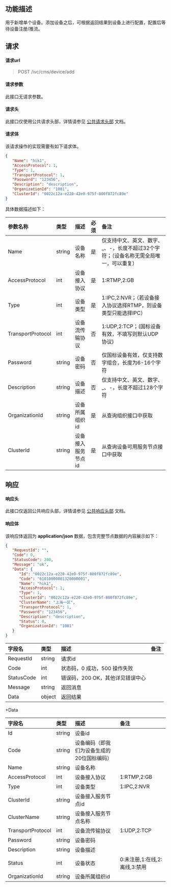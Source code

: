 ## 功能描述

用于新增单个设备。添加设备之后，可根据返回结果到设备上进行配置，配置后等待设备注册/推流。

## 请求

#### 请求url

> POST /ivc/cms/device/add

#### 请求参数

此接口无请求参数。

#### 请求头

此接口仅使用公共请求头部，详情请参见 [公共请求头部](https://cloud.tencent.com/document/product/1344/50451) 文档。

#### 请求体

该请求操作的实现需要有如下请求体。

```json
{
   "Name": "hik1",
   "AccessProtocol": 1,
   "Type": 1,
   "TransportProtocol": 1,
   "Password": "123456",
   "Description": "description",
   "OrganizationId": "1001",
   "ClusterId": "0022c12a-e220-42e0-975f-800f872fc89e"
}
```

具体数据描述如下：

| 参数名称          | 类型   | 描述               | 必须 | 备注                                                         |
| :---------------- | :----- | :----------------- | :--- | :----------------------------------------------------------- |
| Name              | string | 设备名称           | 是   | 仅支持中文、英文、数字、_、-，长度不超过32个字符；（设备名称无需全局唯一，可以重复） |
| AccessProtocol    | int    | 设备接入协议       | 是   | 1:RTMP,2:GB                                                  |
| Type              | int    | 设备类型           | 是   | 1:IPC,2:NVR；（若设备接入协议选择RTMP，则设备类型只能选择IPC） |
| TransportProtocol | int    | 设备流传输协议     | 否   | 1:UDP,2:TCP；(国标设备有效，不填写则默认UDP协议)             |
| Password          | string | 设备密码           | 否   | 仅国标设备有效，仅支持数字组合，长度为6-16个字符             |
| Description       | string | 设备描述           | 否   | 仅支持中文、英文、数字、_、-，长度不超过128个字符            |
| OrganizationId    | string | 设备所属组织id     | 是   | 从查询组织接口中获取                                         |
| ClusterId         | string | 设备接入服务节点id | 是   | 从查询设备可用服务节点接口中获取                             |

## 响应

#### 响应头

此接口仅返回公共响应头部，详情请参见 [公共响应头部](https://cloud.tencent.com/document/product/1344/50452) 文档。

#### 响应体

该响应体返回为 **application/json** 数据，包含完整节点数据的内容展示如下：

```json
{
   "RequestId": "",
   "Code": 0,
   "StatusCode": 200,
   "Message": "ok",
   "Data": {
      "Id": "0022c12a-e220-42e0-975f-800f872fc89e",
      "Code": "61010000001320000001",
      "Name": "hik1",
      "AccessProtocol": 1,
      "Type": 1,
      "ClusterId": "0022c12a-e220-42e0-975f-800f872fc89e",
      "ClusterName": "上海一区",
      "TransportProtocol": 1,
      "Password": "123456",
      "Description": "description",
      "Status": 0,
      "OrganizationId": "1001"
   }
}
```

| 字段名     | 类型   | 描述                             | 备注 |
| :--------- | :----- | :------------------------------- | :--- |
| RequestId  | string | 请求id                           |      |
| Code       | int    | 状态码，0 成功，500 操作失败     |      |
| StatusCode | int    | 错误码，200 OK，其他详见错误中心 |      |
| Message    | string | 返回消息                         |      |
| Data       | object | 返回结果                         |      |

+Data

| 字段名            | 类型   | 描述                                       | 备注                          |
| :---------------- | :----- | :----------------------------------------- | :---------------------------- |
| Id                | string | 设备id                                     |                               |
| Code              | string | 设备编码（即我们为设备生成的20位国标编码） |                               |
| Name              | string | 设备名称                                   |                               |
| AccessProtocol    | int    | 设备接入协议                               | 1:RTMP,2:GB                   |
| Type              | int    | 设备类型                                   | 1:IPC,2:NVR                   |
| ClusterId         | string | 设备接入服务节点id                         |                               |
| ClusterName       | string | 设备接入服务节点名称                       |                               |
| TransportProtocol | int    | 设备流传输协议                             | 1:UDP,2:TCP                   |
| Password          | string | 设备密码                                   |                               |
| Description       | string | 设备描述                                   |                               |
| Status            | int    | 设备状态                                   | 0:未注册,1:在线,2:离线,3:禁用 |
| OrganizationId    | string | 设备所属组织id                             |                               |
